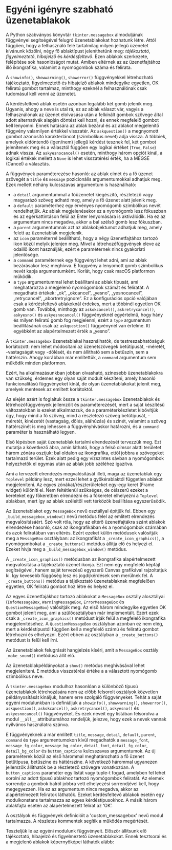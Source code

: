 # Egyéni igényre szabható üzenetablakok

A Python szabványos könyvtár `tkinter.messagebox` almoduljának függvényei segítségével felugró üzenetablakokat hozhatunk létre. Attól függően, hogy a felhasználó felé tartalmilag milyen jellegű üzenetet kívánunk közölni, négy fő ablaktípust jeleníthetünk meg: *tájékoztató*, *figyelmeztető*, *hibajelző* és *kérdésfeltevő*. Ezen ablakok szerkezete, felépítése sok hasonlóságot mutat. Amiben eltérnek az az üzenetfajtához illő ikongrafika, valamint a nyomógombok száma és felirata.

A `showinfo()`, `showwarning()`, `showerror()` függvényekkel létrehozható tájékoztató, figyelmeztető és hibajelző ablakok mindegyike egyetlen, OK feliratú gombot tartalmaz, minthogy ezeknél a felhasználónak csak tudomásul kell venni az üzenetet.

A kérdésfeltevő ablak esetén azonban legalább két gomb jelenik meg. Ugyanis, ahogy a neve is utal rá, ez az ablak választ vár, vagyis a felhasználónak az üzenet elolvasása után a felkínált gombok szövege által adott alternatívák alapján döntést kell hozni, és ennek megfelelő gombot kell lenyomni. Ennek hatására az ablak bezárul és az ablakot megjelenítő függvény valamilyen értékkel visszatér. Az `askquestion()` a megnyomott gombot azonosító karakterláncot (szimbolikus nevet) adja vissza. A többiek, amelyek eldöntendő (igen/nem) jellegű kérdést tesznek fel, két gombot jelenítenek meg és a választól függően egy logikai értéket (`True`, `False`) adnak vissza. Az `askyesnocancel()` esetén, minthogy három opciót kínál, a logikai értékek mellett a `None` is lehet visszatérési érték, ha a MÉGSE (Cancel) a választás.

A függvények paraméterezése hasonló: az ablak címét és a fő üzenet szövegét a `title` és `message` pozicionális argumentumokkal adhatjuk meg. Ezek mellett néhány kulcsszavas argumentum is használható:  

- a `detail` argumentummal a főüzenetet kiegészítő, részletező vagy magyarázó szöveg adható meg, amely a fő üzenet alatt jelenik meg.
- a `default` paraméterhez egy érvényes nyomógomb szimbólikus nevét rendelhetjük. Az ablak megjelenésekor ez a nyomógomb lesz fókuszban és az egérkattintáson felül az Enter lenyomására is aktiválódik. Ha ez az argumentum nincs megadva, akkor a bal szélső gomb lesz fókuszban.
- a `parent` argumentumnak azt az ablakobjektumot adhatjuk meg, amely felett az üzenetablak megjelenik.
- az `icon` paraméterrel beállítható, hogy a négy üzenetfajtához tartozó ikon közül melyik jelenjen meg. Mivel a létrehozófüggvények eleve az odaillő ikont használják, ezért e paraméternek nincs gyakorlati jelentősége.
- a `command` paraméternek egy függvényt lehet adni, ami az ablak bezárásakor lesz meghívva. E függvény a lenyomott gomb szimbolikus nevét kapja argumentumként. Korlát, hogy csak macOS platformon működik.
- a `type` argumentummal lehet beállítani az ablak típusát, ami meghatározza a megjelenő nyomógombok számát és feliratát. A megadható értékek: „ok”, „okcancel”, „yesno”, „yesnocancel”, „retrycancel”, „abortretryignore”. Ez a konfigurációs opció valójában csak a kérdésfeltevő ablakoknál érdekes, mert a többinél egyetlen OK gomb van. Továbbá, minthogy az `askokcancel()`, `askretrycancel()`, `askyesno()` és `askyesnocancel()` függvényeknél egyértelmű, hogy hány és milyen feliratú gomb fog megjelenni, ezért a `type` argumentum beállításának csak az `askquestion()` függvénynél van értelme. Itt egyébként az alapértelmezett érték a „yesno”.

A `tkinter.messagebox` üzenetablakai használhatók, de testreszabhatóságuk korlátozott: nem lehet módosítani az üzenetszövegek betűtípusát, -méretét, -vastagságát vagy -dőlését, és nem állítható sem a betűszín, sem a háttérszín. Ahogy korábban már említettük, a `command` argumentum sem működik minden platformon.

Ezért, ha alkalmazásunkban jobban olvasható, színesebb üzenetablakokra van szükség, érdemes egy olyan saját modult készíteni, amely hasonló funkcionalitású függvényeket kínál, de olyan üzenetablakokat jelenít meg, amelyek mentesek az említett korlátoktól.

Az elején azért is foglaltuk össze a `tkinter.messagebox` üzenetablakok és létrehozófüggvényeik jellemzőit és paraméterezését, mert a saját készítésű változatokban is ezeket  alkalmazzuk, de a paraméterkészletet kibővítjük úgy, hogy mind a fő szöveg, mind a részletező szöveg betűtípusát, -méretét, kinézetét (vastagság, dőlés, aláhúzás) és színét, valamint a szöveg háttérszínét is meg lehessen a függvényhíváskor határozni, és a `command` paraméter is használható legyen.

Első lépésben saját üzenetablak tartalmi elrendezését tervezzük meg. Ezt mutatja a következő ábra, amin látható, hogy a felső címsor alatti területet három zónára osztjuk: bal oldalon az ikongrafika, ettől jobbra a szövegeket tartalmazó terület. Ezek alatt pedig egy vízszintes sávban a nyomógombok helyezhetők el egymás után az ablak jobb széléhez igazítva.

Ami a tervezett elrendezés megvalósítását illeti, maga az üzenetablak egy `Toplevel` példány lesz, mert ezzel lehet a gyökérablaktól független ablakot megjeleníteni. Az egyes zónákat/részterületeket egy-egy keret (Frame widget) különíti el. Nem feltétlenül szükséges, de célszerű ezeket a kereteket egy főkeretben elrendezni és a főkeretet elhelyezni a `Toplevel` ablakban, mert így az ablak széleitől vett térközök beállítása egyszerűsödik.

Az üzenetablakot egy `MessageBox` nevű osztállyal építjük fel. Ebben egy `_build_messagebox_window()` nevű metódus felel az említett elrendezés megvalósításáért. Szó volt róla, hogy az eltérő üzenetfajtákra szánt ablakok elrendezése hasonló, csak az ikongrafikában és a nyomógombok számában és azok feliratában van eltérés. Ezért ezeket külön metódusok valósítják meg a `MessageBox` osztályban: az ikongrafikát a `_create_icon_graphics()`, a nyomógombokat a `_create_buttons()` metódus állítja elő és helyezi el. Ezeket hívja meg a `_build_messagebox_window()` metódus.

A `_create_icon_graphics()` metódusban az ikongrafika alapértelmezett megvalósítása a tájékoztató üzenet ikonja. Ezt nem egy megfelelő képfájl segítségével, hanem saját tervezésű egyszerű Canvas grafikával rajzoltatjuk ki. Így kevesebb függőség lesz és jogdíjkérdések sem merülnek fel. A `_create_buttons()` metódus a tájékoztató üzenetablaknak megfelelően egyetlen, OK feliratú gombot hoz létre és helyez el.

Az egyes üzenetfajákhoz tartozó ablakokat a `MessageBox` osztály alosztályai (`InfoMessageBox`, `WarningMessageBox`, `ErrorMessageBox` és `QuestionMessageBox`) valósítják meg. Az első három mindegyike egyetlen OK gombot jelenít meg, ami a szülőosztályban már implementált. Ezért ezek csak a  `_create_icon_graphics()` metódust írják felül a megfelelő ikongrafika megjelenítéséhez. A `QuestionMessageBox` osztályban azonban ez nem elég, mert a kérdéstípustól függően kell a megfelelő számú és feliratú gombot létrehozni és elhelyezni. Ezért ebben az osztályban a `_create_buttons()` metódust is felül kell írni.

Az üzenetablakok felugrását hangjelzés kíséri, amit a `MessageBox` osztály `_make_sound()` metódusa állít elő.

Az üzenetablakpéldányokat a `show()` metódus meghívásával lehet megjeleníteni. E metódus visszatérési értéke a a választott nyomógomb szimbólikus neve.

A `tkinter.messagebox` modulhoz hasonlóan a különböző típusú üzenetablakok létrehozására nem az előbb felsorolt osztályok közvetlen példányosítását kínáljuk, hanem erre szolgáló függvényeket. Tehát a saját egyéni modulunkban is definiáljuk a `showinfo()`, `showwarning()`, `showerror()`, `askquestion()`, `askokcancel()`, `askretrycancel()`, `askyesno()` és `askyesnocancel()` függvényeket. És ezek neveit egy listában felsorolva a modul `__all__` attribútumához rendeljük, jelezve, hogy ezek a nevek vannak nyilvános használatra szánva.

E függvényeknek a már említett `title`, `message`, `detail`, `default`, `parent`, `command` és `type` argumentumokon kívül megadhatók a `message_font`, `message_fg_color`, `message_bg_color`, `detail_font`, `detail_fg_color`, `detail_bg_color` és `button_captions` kulcsszavas argumentumok. Az új paraméterek közül az első hárommal meghatározható a fő üzenet betűtípusa, betűszíne és háttérszíne. A következő hárommal ugyanezen jellemzők állíthatók be a részletező szövegre vonatkozóan. A `button_captions` paraméter egy listát vagy tuple-t fogad, amelyben fel lehet sorolni az adott típusú ablakhoz tartozó nyomógombok feliratát. Az elemek sorrendje a gombok balról jobbra vett elhelyezési sorrendjével kell, hogy megegyezzen. Ha ez az argumentum nincs megadva, akkor az alapértelmezett feliratok láthatók. Ezeket kérdésfeltevő ablakok esetén egy modulkonstans tartalmazza az egyes kérdéstípusokhoz. A másik három ablakfajta esetén az alapértelmezett felirat az ‘OK’.

A osztályok és függvények definícióit a 'custom_messagebox' nevű modul tartalmazza. A részletes kommentek segítik a működés megértését.

Teszteljük le az egyéni modulunk függvényeit. Először állítsunk elő tájékoztató, hibajelző és figyelmeztető üzenetablakokat. Ennek tesztsorai és a megjelenő ablakok képernyőképei láthatók alább:
